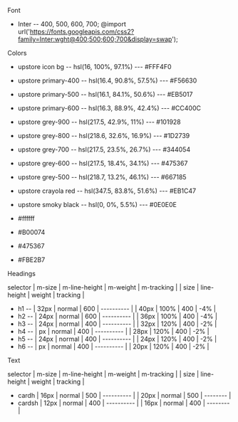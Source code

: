 Font

- Inter -- 400, 500, 600, 700;
@import url('https://fonts.googleapis.com/css2?family=Inter:wght@400;500;600;700&display=swap');

Colors

- upstore icon bg -- hsl(16, 100%, 97.1%)  ---  #FFF4F0
- upstore primary-400 -- hsl(16.4, 90.8%, 57.5%)  ---  #F56630
- upstore primary-500 -- hsl(16.1, 84.1%, 50.6%)  ---  #EB5017
- upstore primary-600 -- hsl(16.3, 88.9%, 42.4%)  ---  #CC400C
- upstore grey-900 -- hsl(217.5, 42.9%, 11%)  ---  #101928
- upstore grey-800 -- hsl(218.6, 32.6%, 16.9%)  ---  #1D2739
- upstore grey-700 -- hsl(217.5, 23.5%, 26.7%)  ---  #344054
- upstore grey-600 -- hsl(217.5, 18.4%, 34.1%)  ---  #475367
- upstore grey-500 -- hsl(218.7, 13.2%, 46.1%)  ---  #667185
- upstore crayola red -- hsl(347.5, 83.8%, 51.6%)  ---  #EB1C47
- upstore smoky black -- hsl(0, 0%, 5.5%)  ---  #0E0E0E

- #ffffff
- #B00074
- #475367
- #FBE2B7

Headings

selector  |  m-size  |  m-line-height  |  m-weight  |  m-tracking  |  |  size  |  line-height  |  weight  |  tracking  |
- h1 --   |   32px   |      normal     |     600    |  ----------  |  |  40px  |      100%     |    400   |     -4%    |
- h2 --   |   24px   |      normal     |     600    |  ----------  |  |  36px  |      100%     |    400   |     -4%    |
- h3 --   |   24px   |      normal     |     400    |  ----------  |  |  32px  |      120%     |    400   |     -2%    |
- h4 --   |   px     |      normal     |     400    |  ----------  |  |  28px  |      120%     |    400   |     -2%    |
- h5 --   |   24px   |      normal     |     400    |  ----------  |  |  24px  |      120%     |    400   |     -2%    |
- h6 --   |   px     |      normal     |     400    |  ----------  |  |  20px  |      120%     |    400   |     -2%    |


Text

selector  |  m-size  |  m-line-height  |  m-weight  |  m-tracking  |  |  size  |  line-height  |  weight  |  tracking  |
- cardh   |   16px   |      normal     |     500    |  ----------  |  |  20px  |     normal    |    500   |  --------  |
- cardsh  |   12px   |      normal     |     400    |  ----------  |  |  16px  |     normal    |    400   |  --------  |